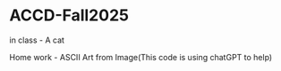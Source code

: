 # ACCD-Fall2025
in class - A cat

Home work - ASCII Art from Image(This code is using chatGPT to help)
